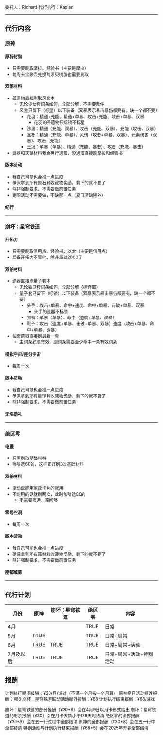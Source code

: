 委托人：Richard
代行执行：Kaplan

---
## 代行内容
### 原神
#### 原粹树脂
- 只需要刷取摩拉、经验书（主要是摩拉）
- 每周去尘歌壶兑换的须臾树脂也需要刷取
#### 双倍材料
- 圣遗物直接刷取风套本
	- 无论少女套词条如何，全部分解，不需要散件
	- 风套只留下（标星）以下装备（双暴表示暴击暴伤都要有，缺一个都不要）
		- 花羽：精通+充能、精通+单暴、攻击+充能、攻击+单暴、双暴
			- 花羽的圣遗物只标锁不标星
		- 沙漏：精通（充能、双暴）、攻击（充能、双暴）、充能（攻击、双暴）
		- 圣杯：精通（充能、单暴）、风伤（攻击+单暴、双暴）、元素伤害（双暴）、攻击（充能）
		- 王冠：单暴（单暴）、精通（充能、暴击）、攻击（充能、暴击）
- 武器和天赋材料我会另行通知，没通知直接刷摩拉和经验书
#### 版本活动
- 我自己可能也会推一点进度
- 确保拿到所有原石和收藏物奖励，剩下的就不要了
- 除非强制要求，不需要做前置任务
- 跑图活动不需要做，不缺那一点（夏日活动除外）
#### 纪行

---
### 崩坏：星穹铁道
#### 开拓力
- 只需要刷取信用点、经验书、以太（主要是信用点）
- 后备开拓力不管他，除非超过2000了
#### 双倍材料
- 遗器直接刷量子套本
	- 无论铁卫套词条如何，全部分解（标弃置）
	- 量子套只留下（标锁）以下装备（双暴表示暴击暴伤都要有，缺一个都不要）
		- 头手：攻击+单暴、命中+速度、命中+单暴、击破+单暴、双暴
			- 头手的遗器不标锁
		- 衣物：单暴（单暴）、命中（速度+单暴、双暴）
		- 鞋子：攻击（速度+单暴、击破+单暴、双暴）速度（攻击+单暴、命中+单暴、双暴）
- 位面遗器直接刷最新一套
	- 主词条必须有效，副词条需要至少命中一条有效词条
#### 模拟宇宙/差分宇宙
- 每周一次
#### 版本活动
- 我自己可能也会推一点进度
- 确保拿到所有星琼和收藏物奖励，剩下的就不要了
- 除非强制要求，不需要做前置任务
#### 无名勋礼

---
### 绝区零
#### 电量
- 只需刷取基础材料
- 咖啡选60的，这样正好刷3次基础材料
#### 双倍材料
- 驱动盘能用家政卡片的就用
- 不能用的话就刷两次，此时咖啡选80的
	- 不需要筛选，空间够
#### 零号空洞
- 每周一次
#### 版本活动
- 我自己可能也会推一点进度
- 确保拿到所有菲林和收藏物奖励，剩下的就不要了
- 除非强制要求，不需要做前置任务
#### 丽都城募

---
## 代行计划

| 月份    | 原神   | 崩坏：星穹铁道 | 绝区零  | 内容            |
| ----- | ---- | ------- | ---- | ------------- |
| 4月    |      |         | TRUE | 日常            |
| 5月    | TRUE |         | TRUE | 日常+周常         |
| 6月    | TRUE | TRUE    | TRUE | 日常+周常+活动      |
| 7月及以后 | TRUE | TRUE    | TRUE | 日常+周常+活动+特别活动 |
## 报酬
计划执行期间报酬：¥30/月/游戏（不满一个月按一个月算）
原神夏日活动额外报酬：¥68
崩坏：星穹铁道联动活动额外报酬：¥68
计划执行结束报酬：¥68/游戏

崩坏：星穹铁道的部分报酬（¥30\*6）会在4月9日以月卡形式给出
崩坏：星穹铁道的剩余报酬（¥30）会在月卡天数小于179天时结清
绝区零的全部报酬（¥30\*9）会在五一行过程中全部结清
原神的全部报酬（¥30\*8）会在五一行中全部结清
特别活动与计划执行结束报酬（¥68\*5）会在2025年开春全部结清